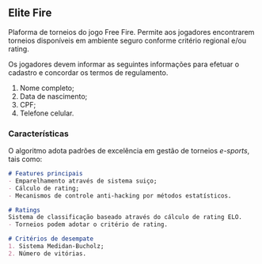 ## Elite Fire

Plaforma de torneios do jogo Free Fire. Permite aos jogadores encontrarem torneios disponíveis em ambiente seguro conforme critério regional e/ou rating.

Os jogadores devem informar as seguintes informações para efetuar o cadastro e concordar os termos de regulamento. 
1. Nome completo;
2. Data de nascimento;
3. CPF;
4. Telefone celular.

### Características

O algoritmo adota padrões de excelência em gestão de torneios _e-sports_, tais como:

```markdown
# Features principais
- Emparelhamento através de sistema suiço;
- Cálculo de rating;
- Mecanismos de controle anti-hacking por métodos estatísticos.

# Ratings
Sistema de classificação baseado através do cálculo de rating ELO. 
- Torneios podem adotar o critério de rating.

# Critérios de desempate
1. Sistema Medidan-Bucholz;
2. Número de vitórias.


```


